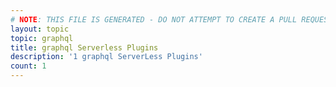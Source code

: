 ```yaml
---
# NOTE: THIS FILE IS GENERATED - DO NOT ATTEMPT TO CREATE A PULL REQUEST TO UPDATE THE DATA. 
layout: topic
topic: graphql
title: graphql Serverless Plugins
description: '1 graphql ServerLess Plugins'
count: 1
---
```

